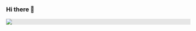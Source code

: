 ### Hi there 👋

<!--
**jange29/jange29** is a ✨ _special_ ✨ repository because its `README.md` (this file) appears on your GitHub profile.

Here are some ideas to get you started:

- 🔭 I’m currently working on ...
- 🌱 I’m currently learning ...
- 👯 I’m looking to collaborate on ...
- 🤔 I’m looking for help with ...
- 💬 Ask me about ...
- 📫 How to reach me: ...
- 😄 Pronouns: ...
- ⚡ Fun fact: ...
-->
<img style="display: block;-webkit-user-select: none;margin: auto;background-color: hsl(0, 0%, 90%);transition: background-color 300ms;" src="https://camo.githubusercontent.com/34c092316457e67b9503190fbca23fdddb7ff7453ac4c7d188f66e8f6820328f/68747470733a2f2f616d696e67636f666665652e636f6d2f77702d636f6e74656e742f75706c6f6164732f323032322f30362f6c6f676f2d616d696e67636f666665652e706e67">
